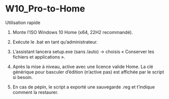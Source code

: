 # W10_Pro-to-Home
Utilisation rapide

1.  Monte l’ISO Windows 10 Home (x64, 22H2 recommandé).

2.  Exécute le .bat en tant qu’administrateur.

3.  L’assistant lancera setup.exe (sans /auto) → choisis « Conserver les fichiers et applications ».

4.  Après la mise à niveau, active avec une licence valide Home.
      La clé générique pour basculer d’édition (n’active pas) est affichée par le script si besoin.

5.  En cas de pépin, le script a exporté une sauvegarde .reg et t’indique comment la restaurer.
